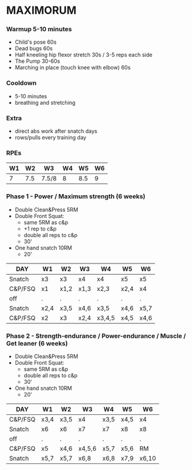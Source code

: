 
# MAXIMORUM

### Warmup 5-10 minutes

- Child's pose 60s
- Dead bugs 60s
- Half kneeling hip flexor stretch 30s / 3-5 reps each side
- The Pump 30-60s
- Marching in place (touch knee with elbow) 60s

### Cooldown
- 5-10 minutes
- breathing and stretching

### Extra
- direct abs work after snatch days
- rows/pulls every training day

### RPEs
W1 | W2 | W3 | W4 | W5 | W6
--- | --- | --- | --- | --- | --- 
7 | 7.5 | 7.5/8 | 8 | 8.5 | 9 


### Phase 1 - Power / Maximum strength (6 weeks)

- Double Clean&Press 5RM
- Double Front Squat:
  - same 5RM as c&p
  - +1 rep to c&p
  - double all reps to c&p
  - 30' 
- One hand snatch 10RM
  - 20' 

DAY | W1 | W2 | W3 | W4 | W5 | W6
--- | --- | --- | --- | --- | --- | --- 
Snatch | x3 | x3 | x4 | x4 | x5 | x5 
C&P/FSQ | x1 | x1,2 | x1,3 | x2,3 | x2,4 | x4
off | . | . | . | . | . | .
Snatch | x2,4 | x3,5 | x4,6 | x3,5 | x4,6 | x5,7
C&P/FSQ | x2 | x3 | x2,4 | x3,4,5 | x4,5 | x4,6


### Phase 2 - Strength-endurance / Power-endurance / Muscle / Get leaner (6 weeks)

- Double Clean&Press 5RM
- Double Front Squat:
  - same 5RM as c&p
  - double all reps to c&p
  - 30' 
- One hand snatch 10RM
  - 20' 

DAY | W1 | W2 | W3 | W4 | W5 | W6
--- | --- | --- | --- | --- | --- | ---
C&P/FSQ | x3,4 | x3,5 | x4 | x3,5 | x4,5 | x4
Snatch | x6 | x6 | x7 | x7 | x8 | x8 
off | . | . | . | . | . | .
C&P/FSQ | x5 | x4,6 | x4,5,6 | x5,7 | x5,6 | RM
Snatch | x5,7 | x5,7 | x6,8 | x6,8 | x7,9 | x6,10
